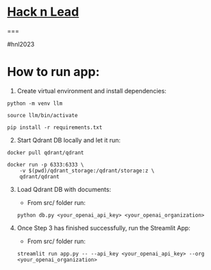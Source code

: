 # [Hack n Lead](https://womenplusplus.ch/hacknlead)

===

#hnl2023


# How to run app:

1. Create virtual environment and install dependencies:
``` 
python -m venv llm
```
``` 
source llm/bin/activate
```
``` 
pip install -r requirements.txt
```

2. Start Qdrant DB locally and let it run:
```
docker pull qdrant/qdrant
```
``` 
docker run -p 6333:6333 \
    -v $(pwd)/qdrant_storage:/qdrant/storage:z \
    qdrant/qdrant
```

3. Load Qdrant DB with documents:
    -  From src/ folder run: 
    ``` 
    python db.py <your_openai_api_key> <your_openai_organization>
    ```

4. Once Step 3 has finished successfully, run the Streamlit App:
    - From src/ folder run:
    ```
    streamlit run app.py -- --api_key <your_openai_api_key> --org <your_openai_organization>
    ```
